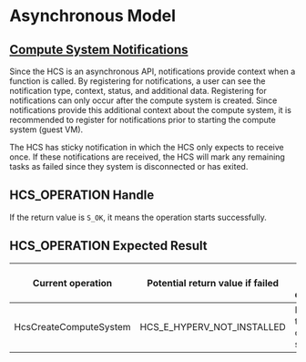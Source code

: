 # Asynchronous Model

## [Compute System Notifications](./Reference/HCS_EVENT_TYPE.md)
Since the HCS is an asynchronous API, notifications provide context when a function is called. By registering for notifications, a user can see the notification type, context, status, and additional data. Registering for notifications can only occur after the compute system is created. Since notifications provide this additional context about the compute system, it is recommended to register for notifications prior to starting the compute system (guest VM).

The HCS has sticky notification in which the HCS only expects to receive once. If these notifications are received, the HCS will mark any remaining tasks as failed since they system is disconnected or has exited.

<a name = "HcsOperationHandle"></a>
## HCS_OPERATION Handle

If the return value is `S_OK`, it means the operation starts successfully.


<a name = "HcsOperationResult"></a>
## HCS_OPERATION Expected Result

|Current operation|Potential return value if failed|Format of result document|
|---|---|---|
|HcsCreateComputeSystem|HCS_E_HYPERV_NOT_INSTALLED|NULL if the operation succeed|